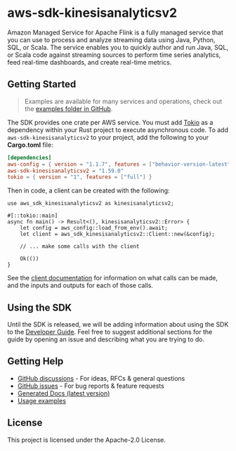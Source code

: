 # aws-sdk-kinesisanalyticsv2

Amazon Managed Service for Apache Flink is a fully managed service that you can use to process and analyze streaming data using Java, Python, SQL, or Scala. The service enables you to quickly author and run Java, SQL, or Scala code against streaming sources to perform time series analytics, feed real-time dashboards, and create real-time metrics.

## Getting Started

> Examples are available for many services and operations, check out the
> [examples folder in GitHub](https://github.com/awslabs/aws-sdk-rust/tree/main/examples).

The SDK provides one crate per AWS service. You must add [Tokio](https://crates.io/crates/tokio)
as a dependency within your Rust project to execute asynchronous code. To add `aws-sdk-kinesisanalyticsv2` to
your project, add the following to your **Cargo.toml** file:

```toml
[dependencies]
aws-config = { version = "1.1.7", features = ["behavior-version-latest"] }
aws-sdk-kinesisanalyticsv2 = "1.59.0"
tokio = { version = "1", features = ["full"] }
```

Then in code, a client can be created with the following:

```rust,no_run
use aws_sdk_kinesisanalyticsv2 as kinesisanalyticsv2;

#[::tokio::main]
async fn main() -> Result<(), kinesisanalyticsv2::Error> {
    let config = aws_config::load_from_env().await;
    let client = aws_sdk_kinesisanalyticsv2::Client::new(&config);

    // ... make some calls with the client

    Ok(())
}
```

See the [client documentation](https://docs.rs/aws-sdk-kinesisanalyticsv2/latest/aws_sdk_kinesisanalyticsv2/client/struct.Client.html)
for information on what calls can be made, and the inputs and outputs for each of those calls.

## Using the SDK

Until the SDK is released, we will be adding information about using the SDK to the
[Developer Guide](https://docs.aws.amazon.com/sdk-for-rust/latest/dg/welcome.html). Feel free to suggest
additional sections for the guide by opening an issue and describing what you are trying to do.

## Getting Help

* [GitHub discussions](https://github.com/awslabs/aws-sdk-rust/discussions) - For ideas, RFCs & general questions
* [GitHub issues](https://github.com/awslabs/aws-sdk-rust/issues/new/choose) - For bug reports & feature requests
* [Generated Docs (latest version)](https://awslabs.github.io/aws-sdk-rust/)
* [Usage examples](https://github.com/awslabs/aws-sdk-rust/tree/main/examples)

## License

This project is licensed under the Apache-2.0 License.

